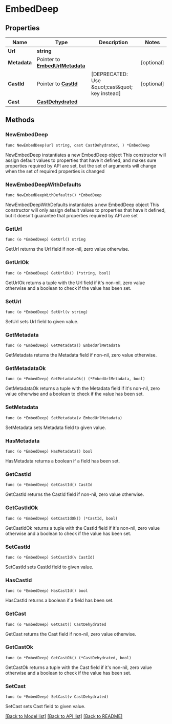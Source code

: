 # EmbedDeep

## Properties

Name | Type | Description | Notes
------------ | ------------- | ------------- | -------------
**Url** | **string** |  | 
**Metadata** | Pointer to [**EmbedUrlMetadata**](EmbedUrlMetadata.md) |  | [optional] 
**CastId** | Pointer to [**CastId**](CastId.md) | [DEPRECATED: Use \&quot;cast\&quot; key instead] | [optional] 
**Cast** | [**CastDehydrated**](CastDehydrated.md) |  | 

## Methods

### NewEmbedDeep

`func NewEmbedDeep(url string, cast CastDehydrated, ) *EmbedDeep`

NewEmbedDeep instantiates a new EmbedDeep object
This constructor will assign default values to properties that have it defined,
and makes sure properties required by API are set, but the set of arguments
will change when the set of required properties is changed

### NewEmbedDeepWithDefaults

`func NewEmbedDeepWithDefaults() *EmbedDeep`

NewEmbedDeepWithDefaults instantiates a new EmbedDeep object
This constructor will only assign default values to properties that have it defined,
but it doesn't guarantee that properties required by API are set

### GetUrl

`func (o *EmbedDeep) GetUrl() string`

GetUrl returns the Url field if non-nil, zero value otherwise.

### GetUrlOk

`func (o *EmbedDeep) GetUrlOk() (*string, bool)`

GetUrlOk returns a tuple with the Url field if it's non-nil, zero value otherwise
and a boolean to check if the value has been set.

### SetUrl

`func (o *EmbedDeep) SetUrl(v string)`

SetUrl sets Url field to given value.


### GetMetadata

`func (o *EmbedDeep) GetMetadata() EmbedUrlMetadata`

GetMetadata returns the Metadata field if non-nil, zero value otherwise.

### GetMetadataOk

`func (o *EmbedDeep) GetMetadataOk() (*EmbedUrlMetadata, bool)`

GetMetadataOk returns a tuple with the Metadata field if it's non-nil, zero value otherwise
and a boolean to check if the value has been set.

### SetMetadata

`func (o *EmbedDeep) SetMetadata(v EmbedUrlMetadata)`

SetMetadata sets Metadata field to given value.

### HasMetadata

`func (o *EmbedDeep) HasMetadata() bool`

HasMetadata returns a boolean if a field has been set.

### GetCastId

`func (o *EmbedDeep) GetCastId() CastId`

GetCastId returns the CastId field if non-nil, zero value otherwise.

### GetCastIdOk

`func (o *EmbedDeep) GetCastIdOk() (*CastId, bool)`

GetCastIdOk returns a tuple with the CastId field if it's non-nil, zero value otherwise
and a boolean to check if the value has been set.

### SetCastId

`func (o *EmbedDeep) SetCastId(v CastId)`

SetCastId sets CastId field to given value.

### HasCastId

`func (o *EmbedDeep) HasCastId() bool`

HasCastId returns a boolean if a field has been set.

### GetCast

`func (o *EmbedDeep) GetCast() CastDehydrated`

GetCast returns the Cast field if non-nil, zero value otherwise.

### GetCastOk

`func (o *EmbedDeep) GetCastOk() (*CastDehydrated, bool)`

GetCastOk returns a tuple with the Cast field if it's non-nil, zero value otherwise
and a boolean to check if the value has been set.

### SetCast

`func (o *EmbedDeep) SetCast(v CastDehydrated)`

SetCast sets Cast field to given value.



[[Back to Model list]](../README.md#documentation-for-models) [[Back to API list]](../README.md#documentation-for-api-endpoints) [[Back to README]](../README.md)


